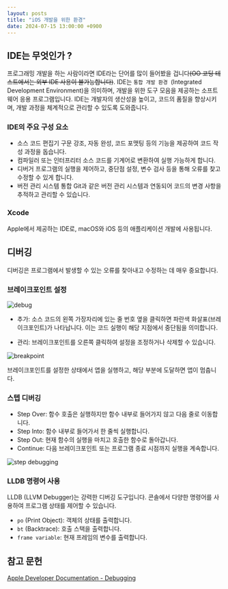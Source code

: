 ```yaml
---
layout: posts
title: "iOS 개발을 위한 환경"
date: 2024-07-15 13:00:00 +0900
---
```


## IDE는 무엇인가 ?

프로그래밍 개발을 하는 사람이라면 IDE라는 단어를 많이 들어봤을 겁니다~~(OO 코딩 테스트에서는 외부 IDE 사용이 불가능합니다)~~. IDE는 `통합 개발 환경
`(Integrated Development Environment)을 의미하며, 개발을 위한 도구 모음을 제공하는 소프트웨어 응용 프로그램입니다. IDE는 개발자의 생산성을 높이고,
코드의 품질을 향상시키며, 개발 과정을 체계적으로 관리할 수 있도록 도와줍니다.

### IDE의 주요 구성 요소

- 소스 코드 편집기
    구문 강조, 자동 완성, 코드 포맷팅 등의 기능을 제공하여 코드 작성 과정을 돕습니다.
- 컴파일러 또는 인터프리터
    소스 코드를 기계어로 변환하여 실행 가능하게 합니다.
- 디버거
    프로그램의 실행을 제어하고, 중단점 설정, 변수 검사 등을 통해 오류를 찾고 수정할 수 있게 합니다.
- 버전 관리 시스템 통합
    Git과 같은 버전 관리 시스템과 연동되어 코드의 변경 사항을 추적하고 관리할 수 있습니다.

### Xcode

Apple에서 제공하는 IDE로, macOS와 iOS 등의 애플리케이션 개발에 사용됩니다.

## 디버깅

디버깅은 프로그램에서 발생할 수 있는 오류를 찾아내고 수정하는 데 매우 중요합니다.

### 브레이크포인트 설정

![debug](https://docs-assets.developer.apple.com/published/490252326a8f9805eb9fde4456d57996/setting-breakpoints-to-pause-your-running-app-1@2x.png)

- 추가: 소스 코드의 왼쪽 가장자리에 있는 줄 번호 옆을 클릭하면 파란색 화살표(브레이크포인트)가 나타납니다. 
이는 코드 실행이 해당 지점에서 중단됨을 의미합니다.

- 관리: 브레이크포인트를 오른쪽 클릭하여 설정을 조정하거나 삭제할 수 있습니다.

![breakpoint](https://docs-assets.developer.apple.com/published/0599792a0f39a1675e2fc12a06197687/stepping-through-code-and-inspecting-variables-to-isolate-bugs-1@2x.png)

브레이크포인트를 설정한 상태에서 앱을 실행하고, 해당 부분에 도달하면 앱이 멈춥니다.

### 스텝 디버깅

- Step Over: 함수 호출은 실행하지만 함수 내부로 들어가지 않고 다음 줄로 이동합니다.
- Step Into: 함수 내부로 들어가서 한 줄씩 실행합니다.
- Step Out: 현재 함수의 실행을 마치고 호출한 함수로 돌아갑니다.
- Continue: 다음 브레이크포인트 또는 프로그램 종료 시점까지 실행을 계속합니다.

![step debugging](https://docs-assets.developer.apple.com/published/870c41e7250ac061a333c1ec9977c41a/stepping-through-code-and-inspecting-variables-to-isolate-bugs-2@2x.png)

### LLDB 명령어 사용

LLDB (LLVM Debugger)는 강력한 디버깅 도구입니다. 콘솔에서 다양한 명령어를 사용하여 프로그램 상태를 제어할 수 있습니다.

- `po` (Print Object): 객체의 상태를 출력합니다.
- `bt` (Backtrace): 호출 스택을 출력합니다.
- `frame variable`: 현재 프레임의 변수를 출력합니다.

## 참고 문헌

[Apple Developer Documentation - Debugging](https://developer.apple.com/documentation/xcode/debugging)
